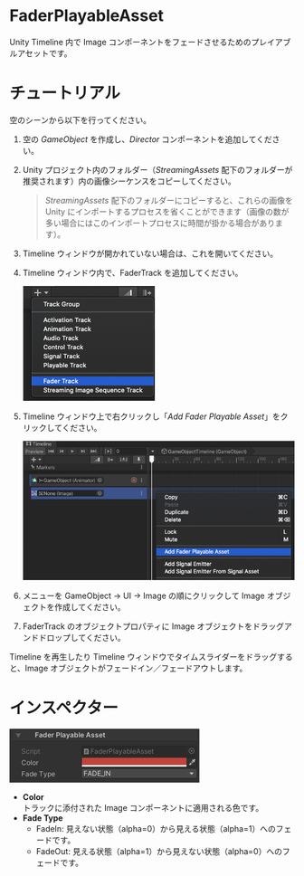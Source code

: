 # FaderPlayableAsset

Unity Timeline 内で Image コンポーネントをフェードさせるためのプレイアブルアセットです。

# チュートリアル

空のシーンから以下を行ってください。

1. 空の *GameObject* を作成し、*Director* コンポーネントを追加してください。
1. Unity プロジェクト内のフォルダー（*StreamingAssets* 配下のフォルダーが推奨されます）内の画像シーケンスをコピーしてください。
   > *StreamingAssets* 配下のフォルダーにコピーすると、これらの画像を Unity にインポートするプロセスを省くことができます（画像の数が多い場合にはこのインポートプロセスに時間が掛かる場合があります）。
1. Timeline ウィンドウが開かれていない場合は、これを開いてください。
1. Timeline ウィンドウ内で、FaderTrack を追加してください。

   ![AddFaderTrack](../images/AddFaderTrack.png)
   
1. Timeline ウィンドウ上で右クリックし「*Add Fader Playable Asset*」をクリックしてください。
  
   ![AddFaderPlayableAsset](../images/AddFaderPlayableAsset.png)
   
1. メニューを GameObject -> UI -> Image の順にクリックして Image オブジェクトを作成してください。

1. FaderTrack のオブジェクトプロパティに Image オブジェクトをドラッグアンドドロップしてください。



Timeline を再生したり Timeline ウィンドウでタイムスライダーをドラッグすると、Image オブジェクトがフェードイン／フェードアウトします。



# インスペクター
![FaderPlayableAsset](../images/FaderPlayableAsset.png)

* **Color**   
  トラックに添付された Image コンポーネントに適用される色です。
* **Fade Type**
  - FadeIn: 見えない状態（alpha=0）から見える状態（alpha=1）へのフェードです。
  - FadeOut: 見える状態（alpha=1）から見えない状態（alpha=0）へのフェードです。






